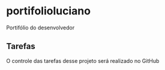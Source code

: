 # portifolioluciano
Portifólio do desenvolvedor

## Tarefas

O controle das tarefas desse projeto será realizado no GitHub